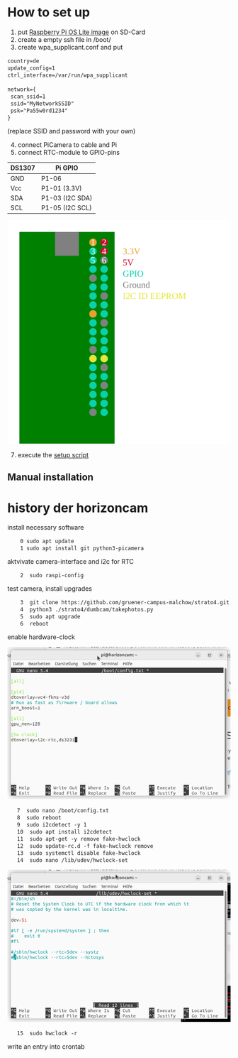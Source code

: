 # How to set up

1. put [Raspberry Pi OS Lite image](https://www.raspberrypi.com/software/) on SD-Card
2. create a empty ssh file in /boot/
3. create wpa_supplicant.conf and put
```
country=de
update_config=1
ctrl_interface=/var/run/wpa_supplicant

network={
 scan_ssid=1
 ssid="MyNetworkSSID"
 psk="Pa55w0rd1234"
}
```
(replace SSID and password with your own)

4. connect PiCamera to cable and Pi
5. connect RTC-module to GPIO-pins

| DS1307 |	Pi GPIO |
|---|---|
| GND |	P1-06 |
| Vcc	| P1-01 (3.3V) |
| SDA	| P1-03 (I2C SDA) |
| SCL	| P1-05 (I2C SCL) |

![GPIO Layout for Pi zero](/doc/RPIGPIO.svg)

7. execute the [setup script](/shared/setup.sh)

## Manual installation

# history der horizoncam

install necessary software
~~~
    0 sudo apt update
    1 sudo apt install git python3-picamera
~~~

aktvivate camera-interface and i2c for RTC

~~~
    2  sudo raspi-config
~~~

test camera, install upgrades

~~~
    3  git clone https://github.com/gruener-campus-malchow/strato4.git
    4  python3 ./strato4/dumbcam/takephotos.py 
    5  sudo apt upgrade
    6  reboot
~~~

enable hardware-clock

![should look like](config-txt_HW-clock.png)

~~~
   7  sudo nano /boot/config.txt
   8  sudo reboot
   9  sudo i2cdetect -y 1
   10  sudo apt install i2cdetect
   11  sudo apt-get -y remove fake-hwclock
   12  sudo update-rc.d -f fake-hwclock remove
   13  sudo systemctl disable fake-hwclock
   14  sudo nano /lib/udev/hwclock-set
~~~

![should look like](uncomment_HW-clock.png)

~~~
   15  sudo hwclock -r
~~~

write an entry into crontab
